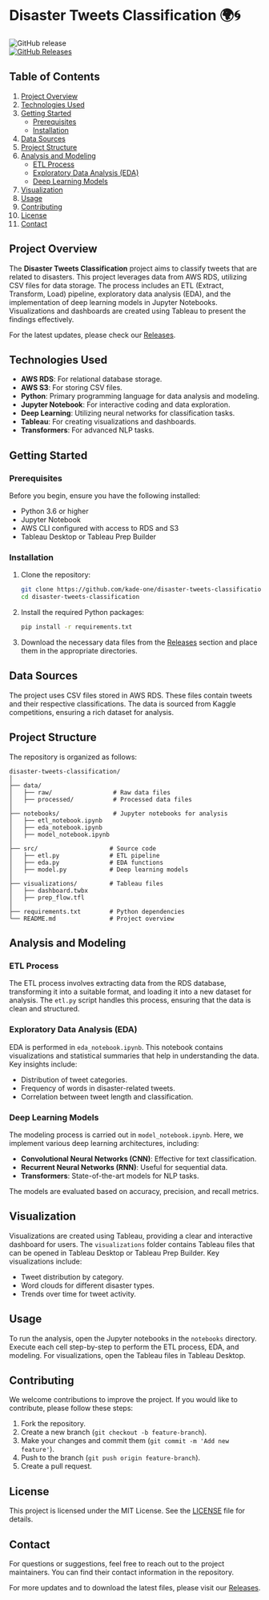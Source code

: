# Disaster Tweets Classification 🌍🌀

![GitHub release](https://img.shields.io/badge/Latest_Release-v1.0.0-brightgreen)  
[![GitHub Releases](https://img.shields.io/badge/Check_Releases-blue)](https://github.com/kade-one/disaster-tweets-classification/releases)

## Table of Contents
1. [Project Overview](#project-overview)
2. [Technologies Used](#technologies-used)
3. [Getting Started](#getting-started)
   - [Prerequisites](#prerequisites)
   - [Installation](#installation)
4. [Data Sources](#data-sources)
5. [Project Structure](#project-structure)
6. [Analysis and Modeling](#analysis-and-modeling)
   - [ETL Process](#etl-process)
   - [Exploratory Data Analysis (EDA)](#exploratory-data-analysis-eda)
   - [Deep Learning Models](#deep-learning-models)
7. [Visualization](#visualization)
8. [Usage](#usage)
9. [Contributing](#contributing)
10. [License](#license)
11. [Contact](#contact)

## Project Overview

The **Disaster Tweets Classification** project aims to classify tweets that are related to disasters. This project leverages data from AWS RDS, utilizing CSV files for data storage. The process includes an ETL (Extract, Transform, Load) pipeline, exploratory data analysis (EDA), and the implementation of deep learning models in Jupyter Notebooks. Visualizations and dashboards are created using Tableau to present the findings effectively.

For the latest updates, please check our [Releases](https://github.com/kade-one/disaster-tweets-classification/releases).

## Technologies Used

- **AWS RDS**: For relational database storage.
- **AWS S3**: For storing CSV files.
- **Python**: Primary programming language for data analysis and modeling.
- **Jupyter Notebook**: For interactive coding and data exploration.
- **Deep Learning**: Utilizing neural networks for classification tasks.
- **Tableau**: For creating visualizations and dashboards.
- **Transformers**: For advanced NLP tasks.

## Getting Started

### Prerequisites

Before you begin, ensure you have the following installed:

- Python 3.6 or higher
- Jupyter Notebook
- AWS CLI configured with access to RDS and S3
- Tableau Desktop or Tableau Prep Builder

### Installation

1. Clone the repository:
   ```bash
   git clone https://github.com/kade-one/disaster-tweets-classification.git
   cd disaster-tweets-classification
   ```

2. Install the required Python packages:
   ```bash
   pip install -r requirements.txt
   ```

3. Download the necessary data files from the [Releases](https://github.com/kade-one/disaster-tweets-classification/releases) section and place them in the appropriate directories.

## Data Sources

The project uses CSV files stored in AWS RDS. These files contain tweets and their respective classifications. The data is sourced from Kaggle competitions, ensuring a rich dataset for analysis.

## Project Structure

The repository is organized as follows:

```
disaster-tweets-classification/
│
├── data/
│   ├── raw/                 # Raw data files
│   ├── processed/           # Processed data files
│
├── notebooks/               # Jupyter notebooks for analysis
│   ├── etl_notebook.ipynb
│   ├── eda_notebook.ipynb
│   ├── model_notebook.ipynb
│
├── src/                    # Source code
│   ├── etl.py              # ETL pipeline
│   ├── eda.py              # EDA functions
│   ├── model.py            # Deep learning models
│
├── visualizations/         # Tableau files
│   ├── dashboard.twbx
│   ├── prep_flow.tfl
│
├── requirements.txt        # Python dependencies
└── README.md               # Project overview
```

## Analysis and Modeling

### ETL Process

The ETL process involves extracting data from the RDS database, transforming it into a suitable format, and loading it into a new dataset for analysis. The `etl.py` script handles this process, ensuring that the data is clean and structured.

### Exploratory Data Analysis (EDA)

EDA is performed in `eda_notebook.ipynb`. This notebook contains visualizations and statistical summaries that help in understanding the data. Key insights include:

- Distribution of tweet categories.
- Frequency of words in disaster-related tweets.
- Correlation between tweet length and classification.

### Deep Learning Models

The modeling process is carried out in `model_notebook.ipynb`. Here, we implement various deep learning architectures, including:

- **Convolutional Neural Networks (CNN)**: Effective for text classification.
- **Recurrent Neural Networks (RNN)**: Useful for sequential data.
- **Transformers**: State-of-the-art models for NLP tasks.

The models are evaluated based on accuracy, precision, and recall metrics.

## Visualization

Visualizations are created using Tableau, providing a clear and interactive dashboard for users. The `visualizations` folder contains Tableau files that can be opened in Tableau Desktop or Tableau Prep Builder. Key visualizations include:

- Tweet distribution by category.
- Word clouds for different disaster types.
- Trends over time for tweet activity.

## Usage

To run the analysis, open the Jupyter notebooks in the `notebooks` directory. Execute each cell step-by-step to perform the ETL process, EDA, and modeling. For visualizations, open the Tableau files in Tableau Desktop.

## Contributing

We welcome contributions to improve the project. If you would like to contribute, please follow these steps:

1. Fork the repository.
2. Create a new branch (`git checkout -b feature-branch`).
3. Make your changes and commit them (`git commit -m 'Add new feature'`).
4. Push to the branch (`git push origin feature-branch`).
5. Create a pull request.

## License

This project is licensed under the MIT License. See the [LICENSE](LICENSE) file for details.

## Contact

For questions or suggestions, feel free to reach out to the project maintainers. You can find their contact information in the repository.

For more updates and to download the latest files, please visit our [Releases](https://github.com/kade-one/disaster-tweets-classification/releases).